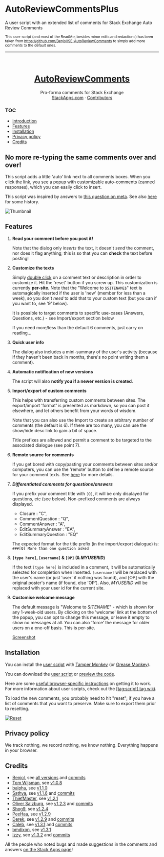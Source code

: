 # AutoReviewCommentsPlus
A user script with an extended list of comments for Stack Exchange Auto Review Comments

<sub>This user script (and most of the ReadMe, besides minor edits and redactions) has been taken from https://github.com/Benjol/SE-AutoReviewComments to simply add more comments to the default ones.</sub>

------

<br />
<div align="center">
  <h1 align="center"><a href="https://github.com/Benjol/SE-AutoReviewComments">AutoReviewComments</a></h1>

  <p align="center">
    Pro-forma comments for Stack Exchange
    <br />
    <a href="http://stackapps.com/q/2116">StackApps.com</a>
    ·
    <a href="https://github.com/Benjol/SE-AutoReviewComments/graphs/contributors">Contributors</a>
    </br>
  </p>
</div>

### TOC

- [Introduction](#no-more-re-typing-the-same-comments-over-and-over)
- [Features](#features)
- [Installation](#installation)
- [Privacy policy](#privacy-policy)
- [Credits](#credits)


## No more re-typing the same comments over and over!

This script adds a little 'auto' link next to all comments boxes. When you click the link, you see a popup with customizable auto-comments (canned responses), which you can easily click to insert.

This script was inspired by answers to [this question on meta][1]. See also [here][2] for some history.

![Thumbnail][3]

## Features

1. **Read your comment before you post it!**

    Note that the dialog only *inserts* the text, it doesn't *send* the comment, nor does it flag anything; this is so that you can **check** the text before posting!

1. **Customize the texts**

    Simply [double click][4] on a comment text or description in order to customize it. Hit the 'reset' button if you screw up. This customization is currently **per-site**. Note that the "Welcome to `$SITENAME$`" text is automagically inserted if the user is 'new' (member for less than a week), so you don't *need* to add that to your custom text (but you can if you want to, see '9' below). 
    
    It is possible to target comments to specific use-cases (Answers, Questions, etc.) - see Import/export section below

    If you need more/less than the default 6 comments, just carry on reading...

1. **Quick user info**

    The dialog also includes a mini-summary of the user's activity (because if they haven't been back in months, there's no point writing them a comment).

1. **Automatic notification of new versions**

    The script will also **notify you if a newer version is created**.

1. **Import/export of custom comments**

    This helps with transferring custom comments between sites. The export/import 'format' is presented as markdown, so you can post it elsewhere, and let others benefit from your words of wisdom.

    Note that you can also use the Import to create an arbitrary number of comments (the default is 6). If there are too many, you can use the show/hide desc link to gain a bit of space.
    
    Title prefixes are allowed and permit a comment to be targeted to the associated dialogue (see point 7).     

1. **Remote source for comments**

    If you get bored with copy/pasting your comments between sites and/or computers, you can use the 'remote' button to define a remote source for your comment texts. See [here][5] for more details.

1. ***Differentiated comments for questions/answers***

    If you prefix your comment title with `[Q]`, it will be only displayed for questions, etc (see below). Non-prefixed comments are always displayed.

    - Closure : "C",
    - CommentQuestion : "Q",
    - CommentAnswer : "A",
    - EditSummaryAnswer : "EA",
    - EditSummaryQuestion : "EQ"
      
    The expected format for the title prefix (in the import/export dialogue) is: `###[Q] More than one question asked`

1. **`[type here]`, `[username]` & `[OP]` (& $MYUSERID$)**

    If the text `[type here]` is included in a comment, it will be automatically selected for completion when inserted. `[username]` will be replaced with the user's name (or just 'user' if nothing was found), and [OP] with the original poster's name (if found, else 'OP'). Also, $MYUSERID$ will be replaced with your user id for the current site.

1. **Customise welcome message**

    The default message is "Welcome to $SITENAME$" - which is shown for any 1-week-old users. By clicking on the 'welcome' link at the bottom of the popup, you can opt to change this message, or leave it empty to show no messages at all. You can also 'force' the message for older users on a one-off basis. This is per-site.

    [Screenshot][6]

## Installation

You can install the [user script][9] with [Tamper Monkey][100] (or [Grease Monkey][10]).

You can download the [user script][9] or [preview the code][13].

Here are some [useful browser-specific instructions][14] on getting it to work. For more information about user scripts, check out the [[tag:script] tag wiki][14].

To load the new comments, you probably need to hit "reset"; if you have a list of comments that you want to preserve. Make sure to export them prior to resetting.

[![Reset][60]][60]

## Privacy policy

We track nothing, we record nothing, we know nothing. Everything happens in your browser.

## Credits

* [Benjol][15], see [all versions][16] and [commits][17]
* [Tom Wijsman][18], see [v1.0.8][19]
* [balpha][20], see [v1.1.0][21]
* [Sathya][22], see [v1.1.6][23] and [commits][24]
* [ThiefMaster][25], see [v1.2.1][26]
* [Oliver Salzburg][27], see [v1.2.3][28] and [commits][29]
* [Shog9][30], see [v1.2.4][31]
* [PeeHaa][32], see [v1.2.9][33]
* [Derek][34], see [v1.2.9][35] and [commits][36]
* [Caleb][37], see [v1.3.1][35] and [commits][38]
* [bmdixon][39], see [v1.3.1][35]
* [Izzy][40], see [v1.3.2][41] and [commits][42]

All the people who noted bugs and made suggestions in the comments and answers [on the Stack Apps page][43]!

  [0]: https://github.com/Benjol/SE-AutoReviewComments
  [1]: http://meta.stackoverflow.com/questions/74194/how-to-review-can-we-agree-on-a-review-policy
  [2]: http://stackapps.com/questions/2116/autoreviewcomments-pro-forma-comments-for-se
  [3]: http://i.stack.imgur.com/L3Cqp.png
  [4]: http://stackapps.com/questions/2116/pro-forma-comments-for-review-educating-users-before-flagging/2134#2134
  [5]: http://stackapps.com/a/3281/876
  [6]: http://i.stack.imgur.com/GjOkQ.png
  [7]: https://addons.mozilla.org/en-US/firefox/addon/se-autoreviewcomments
  [8]: https://developer.mozilla.org/en-US/Add-ons/SDK/Tools/cfx_to_jpm
  [9]: https://github.com/MdoubleDash/AutoReviewCommentsPlus/raw/main/autoreviewcomments.user.js
  [100]: https://www.tampermonkey.net/
  [10]: https://addons.mozilla.org/en-GB/firefox/addon/greasemonkey/
  [11]: https://chrome.google.com/webstore/detail/autoreviewcomments/bcfoamnigomkoaaiceppbbdlembpeejc
  [12]: https://addons.opera.com/en/extensions/details/se-autoreviewcomments/
  [13]: https://github.com/MdoubleDash/AutoReviewCommentsPlus/blob/main/autoreviewcomments.user.js
  [14]: http://stackapps.com/tags/script/info
  [15]: http://stackexchange.com/users/6711/benjol
  [16]: https://github.com/Benjol/SE-AutoReviewComments/releases
  [17]: https://github.com/Benjol/SE-AutoReviewComments/commits?author=Benjol
  [18]: http://stackexchange.com/users/19908/tom-wijsman
  [19]: https://github.com/Benjol/SE-AutoReviewComments/releases/tag/v1.0.8
  [20]: http://stackexchange.com/users/40051/balpha
  [21]: https://github.com/Benjol/SE-AutoReviewComments/releases/tag/v1.1.0
  [22]: http://stackexchange.com/users/33230/sathya
  [23]: https://github.com/Benjol/SE-AutoReviewComments/releases/tag/v1.0.6
  [24]: https://github.com/Benjol/SE-AutoReviewComments/commits?author=SathyaBhat
  [25]: http://stackexchange.com/users/113304/thiefmaster
  [26]: https://github.com/Benjol/SE-AutoReviewComments/releases/tag/v1.2.1
  [27]: http://stackexchange.com/users/95447/oliver-salzburg
  [28]: https://github.com/Benjol/SE-AutoReviewComments/releases/tag/v1.2.3
  [29]: https://github.com/Benjol/SE-AutoReviewComments/commits?author=oliversalzburg
  [30]: http://stackexchange.com/users/620/shog9
  [31]: https://github.com/Benjol/SE-AutoReviewComments/releases/tag/v1.2.4
  [32]: http://stackexchange.com/users/239224/peehaa
  [33]: https://github.com/Benjol/SE-AutoReviewComments/releases/tag/v1.2.9
  [34]: http://stackexchange.com/users/106573/derek
  [35]: https://github.com/Benjol/SE-AutoReviewComments/releases/tag/v1.3.1
  [36]: https://github.com/Benjol/SE-AutoReviewComments/commits?author=derek1906
  [37]: http://stackexchange.com/users/120635/caleb
  [38]: https://github.com/Benjol/SE-AutoReviewComments/commits?author=alerque
  [39]: http://stackexchange.com/users/412603/bmdixon
  [40]: http://stackexchange.com/users/1540386/izzy
  [41]: https://github.com/Benjol/SE-AutoReviewComments/releases/tag/v1.3.2
  [42]: https://github.com/Benjol/SE-AutoReviewComments/commits?author=IzzySoft
  [43]: http://stackapps.com/q/2116
  [60]: https://i.stack.imgur.com/EBhK6.png

